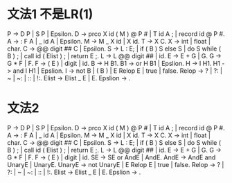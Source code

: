 # 文法1 不是LR(1)

P -> D P | S P | Epsilon.
D -> prco X id ( M ) @ P # | T id A ; | record id @ P #.
A -> : F A | _ id A | Epsilon.
M -> M _ X id | X id.
T -> X C.
X -> int | float | char.
C -> @@ digit ## C | Epsilon.
S -> L : E; | if ( B ) S else S | do S while ( B ) ; | call id ( Elist ) ; | return E ;.
L -> L @@ digit ## | id.
E -> E + G | G.
G -> G * F | F.
F -> ( E ) | digit | id.
B -> H B1.
B1 -> or H B1 | Epslion.
H -> I H1.
H1 -> and I H1 | Epslion.
I -> not B | ( B ) | E Relop E | true | false.
Relop -> ? | ?: | ~ | ~: | :: | !:.
Elist -> Elist _ E | E.
Epslion -> .

<!-- replace '{' with '@' 
    replace '}' with '#'
    replace ',' with '_'
    replace '[' with '@@'
    replace ']' with '##'
    replace '>' with '~'
    replace '<' with '?'
    replace '=' with ':'
    replace 'or' with 'o'
-->

# 文法2

P -> D P | S P | Epsilon.
D -> prco X id ( M ) @ P # | T id A ; | record id @ P #.
A -> : F A | _ id A | Epsilon.
M -> M _ X id | X id.
T -> X C.
X -> int | float | char.
C -> @@ digit ## C | Epsilon.
S -> L : E; | if ( B ) S else S | do S while ( B ) ; | call id ( Elist ) ; | return E ;.
L -> L @@ digit ## | id.
E -> E + G | G.
G -> G * F | F.
F -> ( E ) | digit | id.
SE -> SE or AndE | AndE.
AndE -> AndE and UnaryE | UnaryE.
UnaryE -> not UnaryE | E Relop E | true | false.
Relop -> ? | ?: | ~ | ~: | :: | !:.
Elist -> Elist _ E | E.
Epslion -> .
